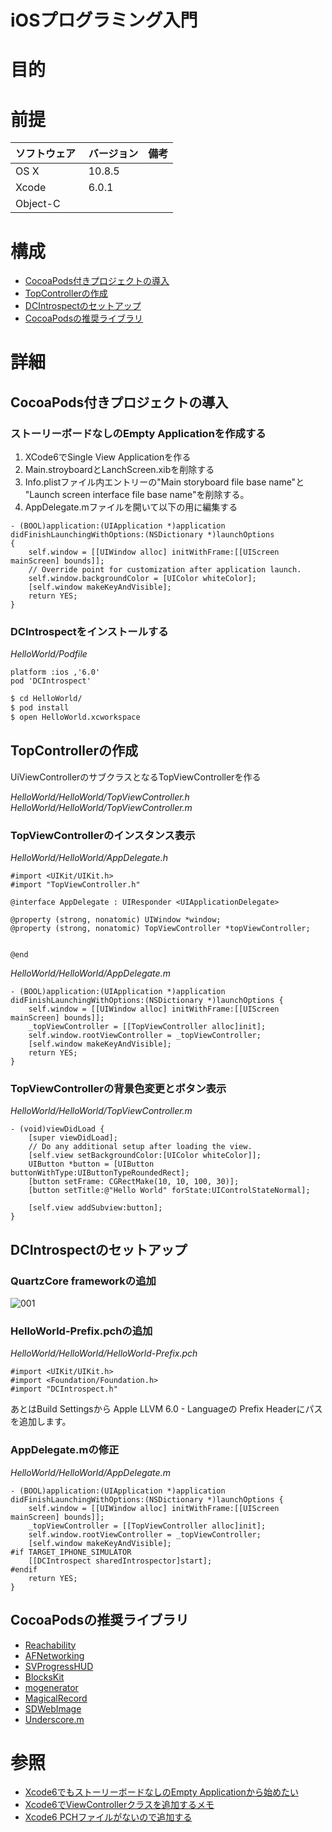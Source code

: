 iOSプログラミング入門
===
# 目的
# 前提
| ソフトウェア     | バージョン    | 備考         |
|:---------------|:-------------|:------------|
| OS X           |10.8.5        |             |
| Xcode     　　　|6.0.1        |             |
| Object-C       |              |             |

# 構成
+ [CocoaPods付きプロジェクトの導入](#1)
+ [TopControllerの作成](#2)
+ [DCIntrospectのセットアップ](#3)
+ [CocoaPodsの推奨ライブラリ](#4)

# 詳細
## <a name="1">CocoaPods付きプロジェクトの導入</a>
### ストーリーボードなしのEmpty Applicationを作成する
1. XCode6でSingle View Applicationを作る
1. Main.stroyboardとLanchScreen.xibを削除する
1. Info.plistファイル内エントリーの"Main storyboard file base name"と "Launch screen interface file base name"を削除する。
1. AppDelegate.mファイルを開いて以下の用に編集する

```
- (BOOL)application:(UIApplication *)application didFinishLaunchingWithOptions:(NSDictionary *)launchOptions
{
    self.window = [[UIWindow alloc] initWithFrame:[[UIScreen mainScreen] bounds]];
    // Override point for customization after application launch.
    self.window.backgroundColor = [UIColor whiteColor];
    [self.window makeKeyAndVisible];
    return YES;
}
```

### DCIntrospectをインストールする
_HelloWorld/Podfile_

```
platform :ios ,'6.0'
pod 'DCIntrospect'
```

```bash
$ cd HelloWorld/
$ pod install
$ open HelloWorld.xcworkspace
```

## <a name="2">TopControllerの作成</a>
UiViewControllerのサブクラスとなるTopViewControllerを作る

_HelloWorld/HelloWorld/TopViewController.h_  
_HelloWorld/HelloWorld/TopViewController.m_
### TopViewControllerのインスタンス表示
_HelloWorld/HelloWorld/AppDelegate.h_

```
#import <UIKit/UIKit.h>
#import "TopViewController.h"

@interface AppDelegate : UIResponder <UIApplicationDelegate>

@property (strong, nonatomic) UIWindow *window;
@property (strong, nonatomic) TopViewController *topViewController;


@end
```
_HelloWorld/HelloWorld/AppDelegate.m_

```
- (BOOL)application:(UIApplication *)application didFinishLaunchingWithOptions:(NSDictionary *)launchOptions {
    self.window = [[UIWindow alloc] initWithFrame:[[UIScreen mainScreen] bounds]];
    _topViewController = [[TopViewController alloc]init];
    self.window.rootViewController = _topViewController;
    [self.window makeKeyAndVisible];
    return YES;
}
```

### TopViewControllerの背景色変更とボタン表示
_HelloWorld/HelloWorld/TopViewController.m_

```
- (void)viewDidLoad {
    [super viewDidLoad];
    // Do any additional setup after loading the view.
    [self.view setBackgroundColor:[UIColor whiteColor]];
    UIButton *button = [UIButton buttonWithType:UIButtonTypeRoundedRect];
    [button setFrame: CGRectMake(10, 10, 100, 30)];
    [button setTitle:@"Hello World" forState:UIControlStateNormal];

    [self.view addSubview:button];
}
```

## <a name="3">DCIntrospectのセットアップ</a>
### QuartzCore frameworkの追加
![001](https://farm4.staticflickr.com/3950/15338971647_b127852ca6.jpg)
### HelloWorld-Prefix.pchの追加
_HelloWorld/HelloWorld/HelloWorld-Prefix.pch_
```
#import <UIKit/UIKit.h>
#import <Foundation/Foundation.h>
#import "DCIntrospect.h"
```

あとはBuild Settingsから
Apple LLVM 6.0 - Languageの
Prefix Headerにパスを追加します。

### AppDelegate.mの修正
_HelloWorld/HelloWorld/AppDelegate.m_

```
- (BOOL)application:(UIApplication *)application didFinishLaunchingWithOptions:(NSDictionary *)launchOptions {
    self.window = [[UIWindow alloc] initWithFrame:[[UIScreen mainScreen] bounds]];
    _topViewController = [[TopViewController alloc]init];
    self.window.rootViewController = _topViewController;
    [self.window makeKeyAndVisible];
#if TARGET_IPHONE_SIMULATOR
    [[DCIntrospect sharedIntrospector]start];
#endif
    return YES;
}
```
## <a name="4">CocoaPodsの推奨ライブラリ</a>
* [Reachability](https://github.com/tonymillion/Reachability)
* [AFNetworking](https://github.com/AFNetworking/AFNetworking)
* [SVProgressHUD](https://github.com/TransitApp/SVProgressHUD)
* [BlocksKit](https://github.com/zwaldowski/BlocksKit)
* [mogenerator](https://github.com/rentzsch/mogenerator)
* [MagicalRecord](https://github.com/magicalpanda/MagicalRecord)
* [SDWebImage](https://github.com/rs/SDWebImage)
* [Underscore.m](https://github.com/robb/Underscore.m)

# 参照

* [Xcode6でもストーリーボードなしのEmpty Applicationから始めたい](http://appstars.jp/archive/243)
* [Xcode6でViewControllerクラスを追加するメモ](http://qiita.com/jollyjoester/items/2129bb59ca8e18b6f11c)
* [Xcode6 PCHファイルがないので追加する](http://appstars.jp/archive/244)
